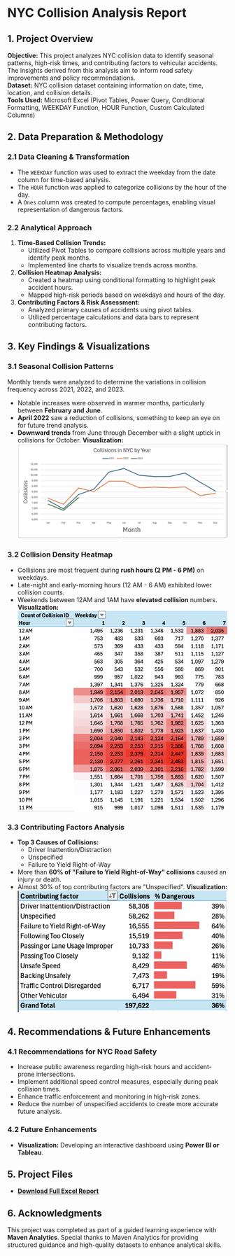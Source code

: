 # **NYC Collision Analysis Report**

## **1. Project Overview**

**Objective:** This project analyzes NYC collision data to identify seasonal patterns, high-risk times, and contributing factors to vehicular accidents. The insights derived from this analysis aim to inform road safety improvements and policy recommendations.  
**Dataset:** NYC collision dataset containing information on date, time, location, and collision details.  
**Tools Used:** Microsoft Excel (Pivot Tables, Power Query, Conditional Formatting, WEEKDAY Function, HOUR Function, Custom Calculated Columns)  

## **2. Data Preparation & Methodology**

### **2.1 Data Cleaning & Transformation**

- The `WEEKDAY` function was used to extract the weekday from the date column for time-based analysis.
- The `HOUR` function was applied to categorize collisions by the hour of the day.
- A `Ones` column was created to compute percentages, enabling visual representation of dangerous factors.

### **2.2 Analytical Approach**

1. **Time-Based Collision Trends:** 
   - Utilized Pivot Tables to compare collisions across multiple years and identify peak months.
   - Implemented line charts to visualize trends across months.
2. **Collision Heatmap Analysis:** 
   - Created a heatmap using conditional formatting to highlight peak accident hours.
   - Mapped high-risk periods based on weekdays and hours of the day.
3. **Contributing Factors & Risk Assessment:**
   - Analyzed primary causes of accidents using pivot tables.
   - Utilized percentage calculations and data bars to represent contributing factors.

## **3. Key Findings & Visualizations**

### **3.1 Seasonal Collision Patterns**

 Monthly trends were analyzed to determine the variations in collision frequency across 2021, 2022, and 2023.

- Notable increases were observed in warmer months, particularly between **February and June**.
- **April 2022** saw a reduction of collisions, something to keep an eye on for future trend analysis.
- **Downward trends** from June through December with a slight uptick in collisions for October.
**Visualization:**
  ![Seasonal Patterns](assets/seasonality.png)

### **3.2 Collision Density Heatmap**

- Collisions are most frequent during **rush hours (2 PM - 6 PM)** on weekdays.
- Late-night and early-morning hours (12 AM - 6 AM) exhibited lower collision counts.
- Weekends between 12AM and 1AM have **elevated collision** numbers.
**Visualization:**
  ![Heatmap](assets/weekly_heatmap.png)

### **3.3 Contributing Factors Analysis**

- **Top 3 Causes of Collisions:**
  - Driver Inattention/Distraction
  - Unspecified
  - Failure to Yield Right-of-Way
- More than **60% of "Failure to Yield Right-of-Way" collisions** caused an injury or death.
- Almost 30% of top contributing factors are "Unspecified".
**Visualization:**
  ![Analysis](assets/top_dangerous_causes.png)

## **4. Recommendations & Future Enhancements**

### **4.1 Recommendations for NYC Road Safety**

- Increase public awareness regarding high-risk hours and accident-prone intersections.
- Implement additional speed control measures, especially during peak collision times.
- Enhance traffic enforcement and monitoring in high-risk zones.
- Reduce the number of unspecified accidents to create more accurate future analysis.

### **4.2 Future Enhancements**

- **Visualization:** Developing an interactive dashboard using **Power BI or Tableau**.

## **5. Project Files**

- **[Download Full Excel Report](Analysis.xlsx)**

## **6. Acknowledgments**

This project was completed as part of a guided learning experience with **Maven Analytics**. Special thanks to Maven Analytics for providing structured guidance and high-quality datasets to enhance analytical skills. 